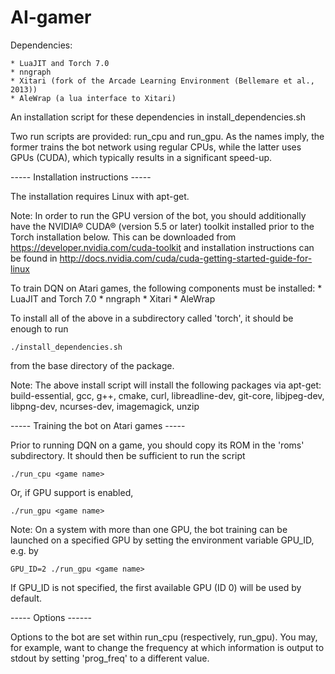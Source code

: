# AI-gamer

Dependencies:

    * LuaJIT and Torch 7.0
    * nngraph
    * Xitari (fork of the Arcade Learning Environment (Bellemare et al., 2013))
    * AleWrap (a lua interface to Xitari)

An installation script for these dependencies in install_dependencies.sh

Two run scripts are provided: run_cpu and run_gpu. As the names imply,
the former trains the bot network using regular CPUs, while the latter uses
GPUs (CUDA), which typically results in a significant speed-up.



----- Installation instructions -----

The installation requires Linux with apt-get.

Note: In order to run the GPU version of the bot, you should additionally have the
NVIDIA® CUDA® (version 5.5 or later) toolkit installed prior to the Torch
installation below.
This can be downloaded from https://developer.nvidia.com/cuda-toolkit
and installation instructions can be found in
http://docs.nvidia.com/cuda/cuda-getting-started-guide-for-linux


To train DQN on Atari games, the following components must be installed:
    * LuaJIT and Torch 7.0
    * nngraph
    * Xitari
    * AleWrap

To install all of the above in a subdirectory called 'torch', it should be enough to run

    ./install_dependencies.sh

from the base directory of the package.


Note: The above install script will install the following packages via apt-get:
build-essential, gcc, g++, cmake, curl, libreadline-dev, git-core, libjpeg-dev,
libpng-dev, ncurses-dev, imagemagick, unzip



----- Training the bot on Atari games -----

Prior to running DQN on a game, you should copy its ROM in the 'roms' subdirectory.
It should then be sufficient to run the script

    ./run_cpu <game name>

Or, if GPU support is enabled,

    ./run_gpu <game name>


Note: On a system with more than one GPU, the bot training can be launched on a
specified GPU by setting the environment variable GPU_ID, e.g. by

    GPU_ID=2 ./run_gpu <game name>

If GPU_ID is not specified, the first available GPU (ID 0) will be used by default.


----- Options ------

Options to the bot are set within run_cpu (respectively, run_gpu). You may,
for example, want to change the frequency at which information is output 
to stdout by setting 'prog_freq' to a different value.
